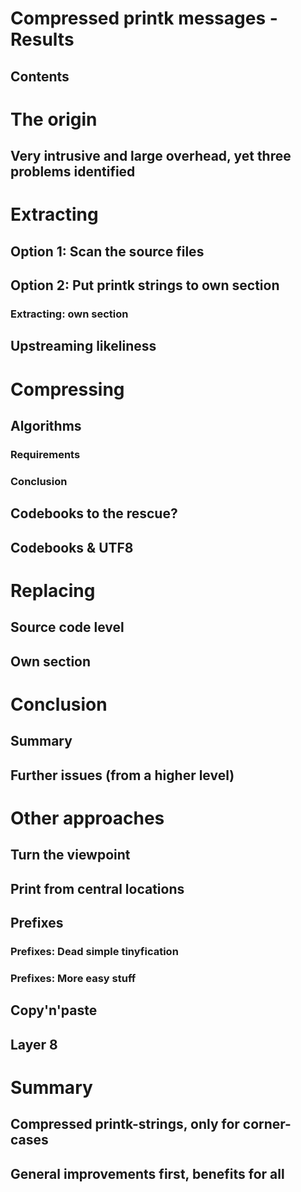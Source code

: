 # Compressed printk messages - Results
## Contents
# The origin
## Very intrusive and large overhead, yet three problems identified
# Extracting
## Option 1: Scan the source files
## Option 2: Put printk strings to own section
### Extracting: own section
## Upstreaming likeliness
# Compressing
## Algorithms
### Requirements
### Conclusion
## Codebooks to the rescue?
## Codebooks & UTF8
# Replacing
## Source code level
## Own section
# Conclusion
## Summary
## Further issues (from a higher level)
# Other approaches
## Turn the viewpoint
## Print from central locations
## Prefixes
### Prefixes: Dead simple tinyfication
### Prefixes: More easy stuff
## Copy'n'paste
## Layer 8
# Summary
## Compressed printk-strings, only for corner-cases
## General improvements first, benefits for all
